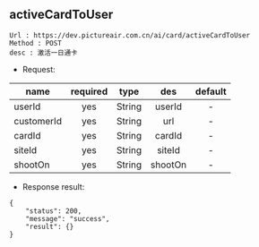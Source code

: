 

activeCardToUser
---

```
Url : https://dev.pictureair.com.cn/ai/card/activeCardToUser
Method : POST 
desc : 激活一日通卡
```

* Request:

|name|required|type|des|default|
| ------------- |:-------------:|:-------------:|:---------------------------------------:|:-------------:|
| userId | yes | String | userId | - |
| customerId | yes | String | url | - |
| cardId | yes | String | cardId | - |
| siteId | yes | String | siteId | - |
| shootOn | yes | String | shootOn | - |

* Response result:
```
{
    "status": 200,
    "message": "success",
    "result": {}
}
```
